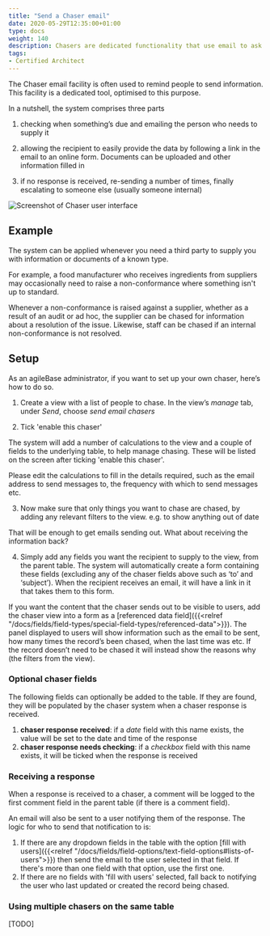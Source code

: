 ```yaml
---
title: "Send a Chaser email"
date: 2020-05-29T12:35:00+01:00
type: docs
weight: 140
description: Chasers are dedicated functionality that use email to ask third parties for relevant information
tags:
- Certified Architect
---
```


The Chaser email facility is often used to remind people to send information. This facility is a dedicated tool, optimised to this purpose.

In a nutshell, the system comprises three parts

1) checking when something’s due and emailing the person who needs to supply it

2) allowing the recipient to easily provide the data by following a link in the email to an online form. Documents can be uploaded and other information filled in

3) if no response is received, re-sending a number of times, finally escalating to someone else (usually someone internal)

![Screenshot of Chaser user interface](/chaser2.png)

## Example
The system can be applied whenever you need a third party to supply you with information or documents of a known type.

For example, a food manufacturer who receives ingredients from suppliers may occasionally need to raise a non-conformance where something isn't up to standard.

Whenever a non-conformance is raised against a supplier, whether as a result of an audit or ad hoc, the supplier can be chased for information about a resolution of the issue. Likewise, staff can be chased if an internal non-conformance is not resolved.

## Setup

As an agileBase administrator, if you want to set up your own chaser, here’s how to do so. 

1) Create a view with a list of people to chase. In the view’s _manage_ tab, under _Send_, choose _send email chasers_

2) Tick 'enable this chaser'

The system will add a number of calculations to the view and a couple of fields to the underlying table, to help manage chasing. These will be listed on the screen after ticking 'enable this chaser'.

Please edit the calculations to fill in the details required, such as the email address to send messages to, the frequency with which to send messages etc.

3) Now make sure that only things you want to chase are chased, by adding any relevant filters to the view. e.g. to show anything out of date

That will be enough to get emails sending out. What about receiving the information back?

4) Simply add any fields you want the recipient to supply to the view, from the parent table.
 The system will automatically create a form containing these fields (excluding any of the chaser fields above such as ‘to’ and ‘subject’). When the recipient receives an email, it will have a link in it that takes them to this form.

If you want the content that the chaser sends out to be visible to users, add the chaser view into a form as a [referenced data field]({{<relref "/docs/fields/field-types/special-field-types/referenced-data">}}). The panel displayed to users will show information such as the email to be sent, how many times the record’s been chased, when the last time was etc. If the record doesn’t need to be chased it will instead show the reasons why (the filters from the view).

### Optional chaser fields

The following fields can optionally be added to the table. If they are found, they will be populated by the chaser system when a chaser response is received.
1. **chaser response received**: if a *date* field with this name exists, the value will be set to the date and time of the response
2. **chaser response needs checking**: if a *checkbox* field with this name exists, it will be ticked when the response is received

### Receiving a response
When a response is received to a chaser, a comment will be logged to the first comment field in the parent table (if there is a comment field).

An email will also be sent to a user notifying them of the response. The logic for who to send that notification to is:
1) If there are any dropdown fields in the table with the option [fill with users]({{<relref "/docs/fields/field-options/text-field-options#lists-of-users">}}) then send the email to the user selected in that field. If there's more than one field with that option, use the first one.
2) If there are no fields with 'fill with users' selected, fall back to notifying the user who last updated or created the record being chased.

### Using multiple chasers on the same table

[TODO]
